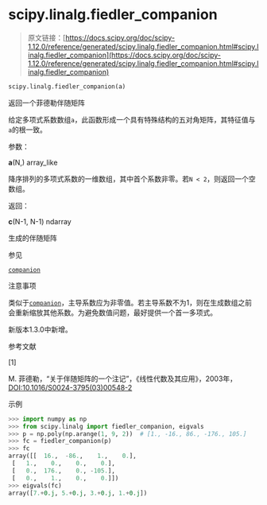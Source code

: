 # scipy.linalg.fiedler_companion

> 原文链接：[https://docs.scipy.org/doc/scipy-1.12.0/reference/generated/scipy.linalg.fiedler_companion.html#scipy.linalg.fiedler_companion](https://docs.scipy.org/doc/scipy-1.12.0/reference/generated/scipy.linalg.fiedler_companion.html#scipy.linalg.fiedler_companion)

```py
scipy.linalg.fiedler_companion(a)
```

返回一个菲德勒伴随矩阵

给定多项式系数数组`a`，此函数形成一个具有特殊结构的五对角矩阵，其特征值与`a`的根一致。

参数：

**a**(N,) array_like

降序排列的多项式系数的一维数组，其中首个系数非零。若`N < 2`，则返回一个空数组。

返回：

**c**(N-1, N-1) ndarray

生成的伴随矩阵

参见

[`companion`](scipy.linalg.companion.html#scipy.linalg.companion "scipy.linalg.companion")

注意事项

类似于[`companion`](scipy.linalg.companion.html#scipy.linalg.companion "scipy.linalg.companion")，主导系数应为非零值。若主导系数不为1，则在生成数组之前会重新缩放其他系数。为避免数值问题，最好提供一个首一多项式。

新版本1.3.0中新增。

参考文献

[1]

M. 菲德勒，“关于伴随矩阵的一个注记”，《线性代数及其应用》，2003年，[DOI:10.1016/S0024-3795(03)00548-2](https://doi.org/10.1016/S0024-3795(03)00548-2)

示例

```py
>>> import numpy as np
>>> from scipy.linalg import fiedler_companion, eigvals
>>> p = np.poly(np.arange(1, 9, 2))  # [1., -16., 86., -176., 105.]
>>> fc = fiedler_companion(p)
>>> fc
array([[  16.,  -86.,    1.,    0.],
 [   1.,    0.,    0.,    0.],
 [   0.,  176.,    0., -105.],
 [   0.,    1.,    0.,    0.]])
>>> eigvals(fc)
array([7.+0.j, 5.+0.j, 3.+0.j, 1.+0.j]) 
```
